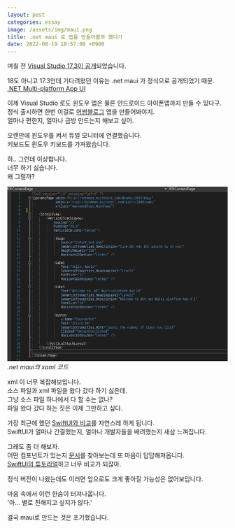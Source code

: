 ```yaml
---
layout: post
categories: essay
image: /assets/img/maui.png
title: .net maui 로 앱을 만들어볼까 했다가
date: 2022-08-19 18:57:00 +0900
---
```


며칠 전 [Visual Studio 17.3이 공개](https://devblogs.microsoft.com/visualstudio/visual-studio-2022-17-3-is-now-available/)되었습니다.

18도 아니고 17.3인데 기다려왔던 이유는 .net maui 가 정식으로 공개되었기 때문.  
[.NET Multi-platform App UI](https://docs.microsoft.com/en-us/dotnet/maui/what-is-maui)  

이제 Visual Studio 로도 윈도우 앱은 물론 안드로이드 아이폰앱까지 만들 수 있다구.  
정식 출시하면 한번 이걸로 [어썸블로그](/essay/2022/02/07/awesome-blogs-flutter.html) 앱을 만들어봐야지.  
얼마나 편한지, 얼마나 금방 만드는지 해보고 싶어.

오랜만에 윈도우를 켜서 듀얼 모니터에 연결했습니다.  
키보드도 윈도우 키보드를 가져왔습니다.

하.. 그런데 이상합니다.  
너무 하기 싫습니다.  
왜 그럴까?

![](/assets/img/maui.png)  
*.net maui의 xaml 코드*

xml 이 너무 복잡해보입니다.  
소스 파일과 xml 파일을 왔다 갔다 하기 싫은데.  
그냥 소스 파일 하나에서 다 할 수는 없나?  
파일 왔다 갔다 하는 짓은 이제 그만하고 싶다.

가장 최근에 했던 [SwiftUI와 비교](/essay/2022/06/08/swiftui.html)를 자연스레 하게 됩니다.  
SwiftUI가 얼마나 간결했는지, 얼마나 개발자들을 배려했는지 새삼 느껴집니다.

그래도 좀 더 해보자.  
어떤 컴포넌트가 있는지 [문서](https://docs.microsoft.com/en-us/dotnet/maui/user-interface/controls/)를 찾아보는데 또 마음이 답답해져옵니다.  
[SwiftUI의 튜토리얼](https://developer.apple.com/tutorials/swiftui)하고 너무 비교가 되잖아.

정식 버전이 나왔는데도 이러면 앞으로도 크게 좋아질 가능성은 없어보입니다.

마음 속에서 이런 한숨이 터져나옵니다.  
'아... 별로 친해지고 싶지가 않다.'

결국 maui로 만드는 것은 포기했습니다.